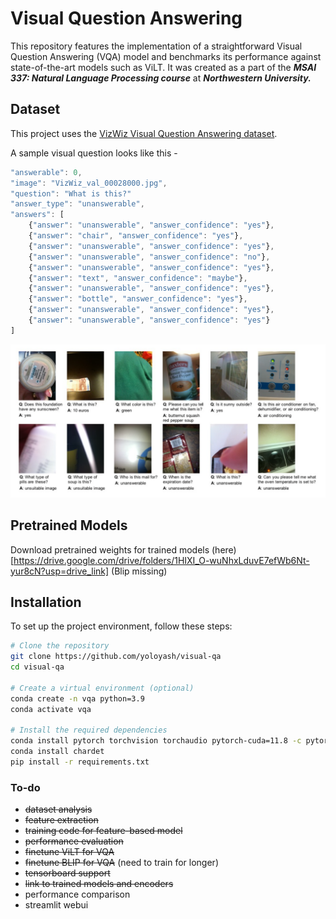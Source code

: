 # Visual Question Answering

This repository features the implementation of a straightforward Visual Question Answering (VQA) model and benchmarks its performance against state-of-the-art models such as ViLT. It was created as a part of the ***MSAI 337: Natural Language Processing course*** at ***Northwestern University.***


## Dataset

This project uses the [VizWiz Visual Question Answering dataset](https://vizwiz.org/tasks-and-datasets/vqa/). 

A sample visual question looks like this - 

```javascript
"answerable": 0,
"image": "VizWiz_val_00028000.jpg",
"question": "What is this?"
"answer_type": "unanswerable",
"answers": [
    {"answer": "unanswerable", "answer_confidence": "yes"},
    {"answer": "chair", "answer_confidence": "yes"},
    {"answer": "unanswerable", "answer_confidence": "yes"},
    {"answer": "unanswerable", "answer_confidence": "no"},
    {"answer": "unanswerable", "answer_confidence": "yes"},
    {"answer": "text", "answer_confidence": "maybe"},
    {"answer": "unanswerable", "answer_confidence": "yes"},
    {"answer": "bottle", "answer_confidence": "yes"},
    {"answer": "unanswerable", "answer_confidence": "yes"},
    {"answer": "unanswerable", "answer_confidence": "yes"}
]
```

![VizWiz Dataset](https://github.com/yoloyash/visual-qa/blob/main/assets/dataset.png)

## Pretrained Models

Download pretrained weights for trained models (here)[https://drive.google.com/drive/folders/1HIXI_O-wuNhxLduvE7efWb6Nt-yur8cN?usp=drive_link]
(Blip missing)

## Installation

To set up the project environment, follow these steps:

```bash
# Clone the repository
git clone https://github.com/yoloyash/visual-qa
cd visual-qa

# Create a virtual environment (optional)
conda create -n vqa python=3.9
conda activate vqa

# Install the required dependencies
conda install pytorch torchvision torchaudio pytorch-cuda=11.8 -c pytorch -c nvidia
conda install chardet
pip install -r requirements.txt
```


### To-do
- ~~dataset analysis~~
- ~~feature extraction~~
- ~~training code for feature-based model~~
- ~~performance evaluation~~
- ~~finetune ViLT for VQA~~
- ~~finetune BLIP for VQA~~ (need to train for longer)
- ~~tensorboard support~~
- ~~link to trained models and encoders~~
- performance comparison
- streamlit webui 